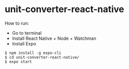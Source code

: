 # unit-converter-react-native

How to run:

- Go to terminal
- Install React Native + Node + Watchman
- Install Expo

```
$ npm install -g expo-cli
$ cd unit-converter-react-native/
$ expo start
```
